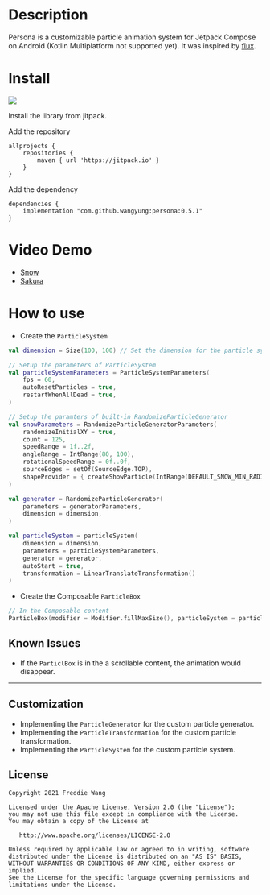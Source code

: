 # Description
Persona is a customizable particle animation system for Jetpack Compose on Android (Kotlin Multiplatform not supported yet).
It was inspired by [flux](https://github.com/fidloo/flux). 

# Install
[![](https://jitpack.io/v/wangyung/persona.svg)](https://jitpack.io/#wangyung/persona)

Install the library from jitpack.

Add the repository
```
allprojects {
    repositories {
        maven { url 'https://jitpack.io' }
    }
}
```
Add the dependency
```
dependencies {
    implementation "com.github.wangyung:persona:0.5.1"
}

```

# Video Demo
- [Snow](https://user-images.githubusercontent.com/76404/131855273-4dabcc67-04cb-445c-991a-67958bc9f096.mp4)
- [Sakura](https://user-images.githubusercontent.com/76404/131855349-2d61825d-53fd-4521-a3bb-2d71e94da3d6.mp4)

# How to use
- Create the `ParticleSystem`
```kotlin
val dimension = Size(100, 100) // Set the dimension for the particle system.

// Setup the parameters of ParticleSystem
val particleSystemParameters = ParticleSystemParameters(
    fps = 60,
    autoResetParticles = true,
    restartWhenAllDead = true,
)

// Setup the paramters of built-in RandomizeParticleGenerator
val snowParameters = RandomizeParticleGeneratorParameters(
    randomizeInitialXY = true,
    count = 125,
    speedRange = 1f..2f,
    angleRange = IntRange(80, 100),
    rotationalSpeedRange = 0f..0f,
    sourceEdges = setOf(SourceEdge.TOP),
    shapeProvider = { createShowParticle(IntRange(DEFAULT_SNOW_MIN_RADIUS, DEFAULT_SNOW_MAX_RADIUS)) },
)

val generator = RandomizeParticleGenerator(
    parameters = generatorParameters,
    dimension = dimension,
)

val particleSystem = particleSystem(
    dimension = dimension,
    parameters = particleSystemParameters,
    generator = generator,
    autoStart = true,
    transformation = LinearTranslateTransformation()
)
```
- Create the Composable `ParticleBox`
```kotlin
// In the Composable content
ParticleBox(modifier = Modifier.fillMaxSize(), particleSystem = particleSystem)
```

## Known Issues
- If the `ParticlBox` is in the a scrollable content, the animation would disappear. 

---

## Customization
- Implementing the `ParticleGenerator` for the custom particle generator.
- Implementing the `ParticleTransformation` for the custom particle transformation.
- Implementing the `ParticleSystem` for the custom particle system.

## License

    Copyright 2021 Freddie Wang

    Licensed under the Apache License, Version 2.0 (the "License");
    you may not use this file except in compliance with the License.
    You may obtain a copy of the License at

       http://www.apache.org/licenses/LICENSE-2.0

    Unless required by applicable law or agreed to in writing, software
    distributed under the License is distributed on an "AS IS" BASIS,
    WITHOUT WARRANTIES OR CONDITIONS OF ANY KIND, either express or implied.
    See the License for the specific language governing permissions and
    limitations under the License.
    